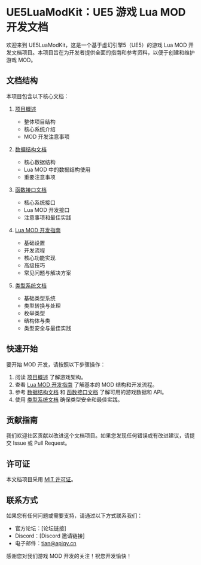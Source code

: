 # UE5LuaModKit：UE5 游戏 Lua MOD 开发文档

欢迎来到 UE5LuaModKit，这是一个基于虚幻引擎5（UE5）的游戏 Lua MOD 开发文档项目。本项目旨在为开发者提供全面的指南和参考资料，以便于创建和维护游戏 MOD。

## 文档结构

本项目包含以下核心文档：

1. [项目概述](project_overview.md)
   - 整体项目结构
   - 核心系统介绍
   - MOD 开发注意事项

2. [数据结构文档](data_structures.md)
   - 核心数据结构
   - Lua MOD 中的数据结构使用
   - 重要注意事项

3. [函数接口文档](function_interfaces.md)
   - 核心系统接口
   - Lua MOD 开发接口
   - 注意事项和最佳实践

4. [Lua MOD 开发指南](lua_modding_guide.md)
   - 基础设置
   - 开发流程
   - 核心功能实现
   - 高级技巧
   - 常见问题与解决方案

5. [类型系统文档](type_system.md)
   - 基础类型系统
   - 类型转换与处理
   - 枚举类型
   - 结构体与类
   - 类型安全与最佳实践

## 快速开始

要开始 MOD 开发，请按照以下步骤操作：

1. 阅读 [项目概述](project_overview.md) 了解游戏架构。
2. 查看 [Lua MOD 开发指南](lua_modding_guide.md) 了解基本的 MOD 结构和开发流程。
3. 参考 [数据结构文档](data_structures.md) 和 [函数接口文档](function_interfaces.md) 了解可用的游戏数据和 API。
4. 使用 [类型系统文档](type_system.md) 确保类型安全和最佳实践。

## 贡献指南

我们欢迎社区贡献以改进这个文档项目。如果您发现任何错误或有改进建议，请提交 Issue 或 Pull Request。

## 许可证

本文档项目采用 [MIT 许可证](LICENSE)。

## 联系方式

如果您有任何问题或需要支持，请通过以下方式联系我们：

- 官方论坛：[论坛链接]
- Discord：[Discord 邀请链接]
- 电子邮件：tian@apiqy.cn

感谢您对我们游戏 MOD 开发的关注！祝您开发愉快！